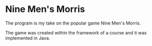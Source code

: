 # Nine Men's Morris

The program is my take on the popular game Nine Men's Morris.

The game was created within the framework of a course and it was implemented in Java.
